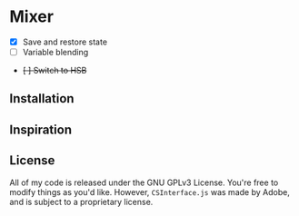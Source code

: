 # Mixer

- [x] Save and restore state
- [ ] Variable blending
- ~~[ ] Switch to HSB~~

## Installation

## Inspiration

## License

All of my code is released under the GNU GPLv3 License. You're free to modify things as you'd like. However, `CSInterface.js` was made by Adobe, and is subject to a proprietary license.
